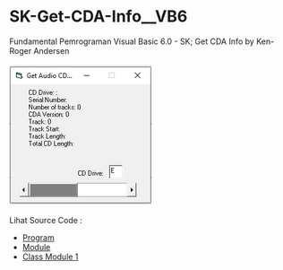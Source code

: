 # SK-Get-CDA-Info__VB6
Fundamental Pemrograman Visual Basic 6.0 - SK; Get CDA Info by Ken-Roger Andersen<br><br>
<img src="https://github.com/RizkyKhapidsyah/SK-Get-CDA-Info__VB6/blob/main/result/001.PNG"><br><br>
Lihat Source Code : <br>
- <a href="https://github.com/RizkyKhapidsyah/SK-Get-CDA-Info__VB6/blob/main/Form1.frm">Program</a><br>
- <a href="https://github.com/RizkyKhapidsyah/SK-Get-CDA-Info__VB6/blob/main/modMain.bas">Module</a><br>
- <a href="https://github.com/RizkyKhapidsyah/SK-Get-CDA-Info__VB6/blob/main/clsCDA.cls">Class Module 1</a>
